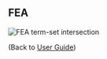 ## FEA

![FEA term-set intersection](https://avigailtaylor.github.io/GeneFEAST/featsi.png)

(Back to [User Guide](user_guide.md))
